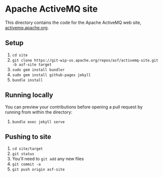 # Apache ActiveMQ site

This directory contains the code for the Apache ActiveMQ web site,
[activemq.apache.org](https://activemq.apache.org/).

## Setup

1. `cd site`
2. `git clone https://git-wip-us.apache.org/repos/asf/activemq-site.git -b asf-site target`
3. `sudo gem install bundler`
4. `sudo gem install github-pages jekyll`
4. `bundle install`

## Running locally

You can preview your contributions before opening a pull request by running from within the directory:

1. `bundle exec jekyll serve`

## Pushing to site

1. `cd site/target`
2. `git status`
3. You'll need to `git add` any new files
4. `git commit -a`
5. `git push origin asf-site`
